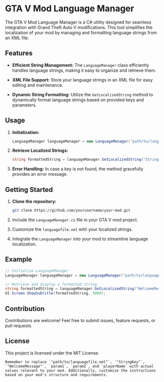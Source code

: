 # GTA V Mod Language Manager

The GTA V Mod Language Manager is a C# utility designed for seamless integration with Grand Theft Auto V modifications. This tool simplifies the localization of your mod by managing and formatting language strings from an XML file.

## Features

- **Efficient String Management:** The `LanguageManager` class efficiently handles language strings, making it easy to organize and retrieve them.

- **XML File Support:** Store your language strings in an XML file for easy editing and maintenance.

- **Dynamic String Formatting:** Utilize the `GetLocalizedString` method to dynamically format language strings based on provided keys and parameters.

## Usage

1. **Initialization:**
   ```csharp
   LanguageManager languageManager = new LanguageManager("path/to/languagefile.xml");
2. **Retrieve Localized Strings:**
   ```csharp
   string formattedString = languageManager.GetLocalizedString("StringKey", param1, param2);
3. **Error Handling:**
   In case a key is not found, the method gracefully provides an error message.

## Getting Started

1. **Clone the repository:**
   ```bash
   git clone https://github.com/yourusername/your-mod.git
2. Include the `LanguageManager.cs` file in your GTA V mod project.

3. Customize the `languagefile.xml` with your localized strings.

4. Integrate the `LanguageManager` into your mod to streamline language localization.

## Example
```csharp
// Initialize LanguageManager
LanguageManager languageManager = new LanguageManager("path/to/languagefile.xml");

// Retrieve and display a formatted string
string formattedString = languageManager.GetLocalizedString("WelcomeMessage", playerName);
UI.Screen.ShowSubtitle(formattedString, 5000);
```

## Contribution
Contributions are welcome! Feel free to submit issues, feature requests, or pull requests.

## License
This project is licensed under the MIT License.
```vbnet
Remember to replace `"path/to/languagefile.xml"`, `"StringKey"`, `"WelcomeMessage"`, `param1`, `param2`, and `playerName` with actual values relevant to your mod. Additionally, customize the instructions based on your mod's structure and requirements.
```
